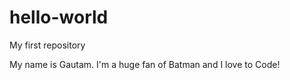 # hello-world
My first repository


My name is Gautam. I'm a huge fan of Batman and I love to Code!

